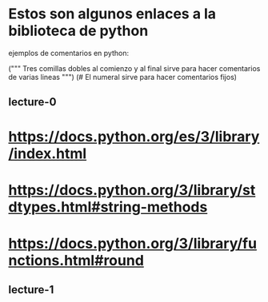 # Estos son algunos enlaces a la biblioteca de python


ejemplos de comentarios en python:

(""" Tres comillas dobles al comienzo y al final sirve para hacer comentarios de varias lineas """)
(# El numeral sirve para hacer comentarios fijos)


## lecture-0
# https://docs.python.org/es/3/library/index.html
# https://docs.python.org/3/library/stdtypes.html#string-methods
# https://docs.python.org/3/library/functions.html#round

## lecture-1



